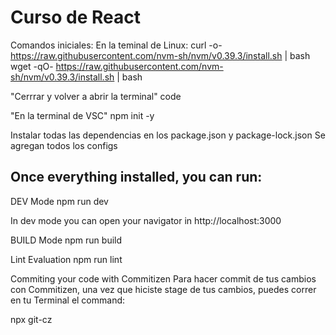 # Curso de React
Comandos iniciales:
En la teminal de Linux:
curl -o- https://raw.githubusercontent.com/nvm-sh/nvm/v0.39.3/install.sh | bash
wget -qO- https://raw.githubusercontent.com/nvm-sh/nvm/v0.39.3/install.sh | bash

"Cerrrar y volver a abrir la terminal"
code

"En la terminal de VSC"
npm init -y 

Instalar todas las dependencias en los package.json y package-lock.json
Se agregan todos los configs


## Once everything installed, you can run:

DEV Mode
npm run dev

In dev mode you can open your navigator in http://localhost:3000

BUILD Mode
npm run build

Lint Evaluation
npm run lint

Commiting your code with Commitizen
Para hacer commit de tus cambios con Commitizen, una vez que hiciste stage de tus cambios, puedes correr en tu Terminal el command:

npx git-cz